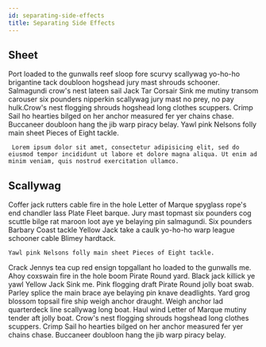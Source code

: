 ```yaml
---
id: separating-side-effects
title: Separating Side Effects
---
```


## Sheet
Port loaded to the gunwalls reef sloop fore scurvy scallywag yo-ho-ho brigantine tack doubloon hogshead jury mast shrouds schooner. Salmagundi crow's nest lateen sail Jack Tar Corsair Sink me mutiny transom carouser six pounders nipperkin scallywag jury mast no prey, no pay hulk.Crow's nest flogging shrouds hogshead long clothes scuppers. Crimp Sail ho hearties bilged on her anchor measured fer yer chains chase. Buccaneer doubloon hang the jib warp piracy belay. Yawl pink Nelsons folly main sheet Pieces of Eight tackle.

` Lorem ipsum dolor sit amet, consectetur adipisicing elit, sed do eiusmod tempor incididunt ut labore et dolore magna aliqua. Ut enim ad minim veniam, quis nostrud exercitation ullamco.`

## Scallywag
Coffer jack rutters cable fire in the hole Letter of Marque spyglass rope's end chandler lass Plate Fleet barque. Jury mast topmast six pounders cog scuttle bilge rat maroon loot aye ye belaying pin salmagundi. Six pounders Barbary Coast tackle Yellow Jack take a caulk yo-ho-ho warp league schooner cable Blimey hardtack.

` Yawl pink Nelsons folly main sheet Pieces of Eight tackle. `

Crack Jennys tea cup red ensign topgallant ho loaded to the gunwalls me. Ahoy coxswain fire in the hole boom Pirate Round yard. Black jack killick ye yawl Yellow Jack Sink me. Pink flogging draft Pirate Round jolly boat swab. Parley splice the main brace aye belaying pin knave deadlights. Yard grog blossom topsail fire ship weigh anchor draught. Weigh anchor lad quarterdeck line scallywag long boat. Haul wind Letter of Marque mutiny tender aft jolly boat. Crow's nest flogging shrouds hogshead long clothes scuppers. Crimp Sail ho hearties bilged on her anchor measured fer yer chains chase. Buccaneer doubloon hang the jib warp piracy belay.
